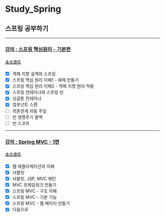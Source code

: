 # Study_Spring
## 스프링 공부하기

---

### [강의 :  스프링 핵심원리 - 기본편](https://www.inflearn.com/course/%EC%8A%A4%ED%94%84%EB%A7%81-%ED%95%B5%EC%8B%AC-%EC%9B%90%EB%A6%AC-%EA%B8%B0%EB%B3%B8%ED%8E%B8/dashboard)

#### [소스코드](https://github.com/ulimy/Study_Spring/tree/main/lecture_basic)

- [x] 객체 지향 설계와 스프링
- [x] 스프링 핵심 원리 이해1 - 예제 만들기
- [x] 스프링 핵심 원리 이해2 - 객체 지향 원리 적용
- [x] 스프링 컨테이너와 스프링 빈
- [x] 싱글톤 컨테이너
- [x] 컴포넌트 스캔
- [ ] 의존관계 자동 주임
- [ ] 빈 생명주기 콜백
- [ ] 빈 스코프

---

### [강의 :  Spring MVC - 1편](https://www.inflearn.com/course/%EC%8A%A4%ED%94%84%EB%A7%81-mvc-1/dashboard)

#### [소스코드](https://github.com/ulimy/Study_Spring/tree/main/lecture_mvc)

- [x] 웹 애플리케이션의 이해
- [x] 서블릿
- [x] 서블릿, JSP, MVC 패턴
- [x] MVC 프레임워크 만들기
- [x] 스프링 MVC - 구조 이해
- [x] 스프링 MVC - 기본 기능
- [x] 스프링 MVC - 웹 페이지 만들기
- [x] 다음으로
